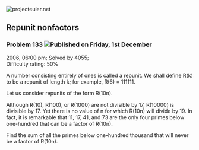 ![projecteuler.net](images/print_page_logo.png)

## Repunit nonfactors

### Problem 133 ![](images/icon_info.png)Published on Friday, 1st December
2006, 06:00 pm; Solved by 4055;  
Difficulty rating: 50%

A number consisting entirely of ones is called a repunit. We shall define R(k)
to be a repunit of length k; for example, R(6) = 111111.

Let us consider repunits of the form R(10n).

Although R(10), R(100), or R(1000) are not divisible by 17, R(10000) is
divisible by 17. Yet there is no value of n for which R(10n) will divide by
19. In fact, it is remarkable that 11, 17, 41, and 73 are the only four primes
below one-hundred that can be a factor of R(10n).

Find the sum of all the primes below one-hundred thousand that will never be a
factor of R(10n).

  
  

